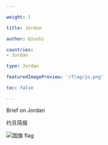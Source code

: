 ```yaml
---

weight: 1

title: Jordan

author: Qiushi 

countries: 
- Jordan

type: Jordan

featuredImagePreview: '/flag/jo.png'

toc: false 

---
```


Brief on Jordan

约旦简报 

<!--more-->

![国旗 flag](/flag/jo.png)